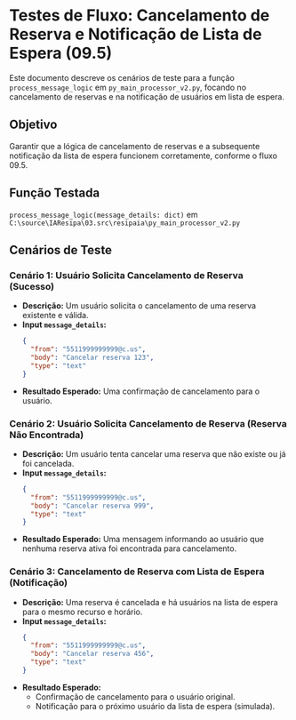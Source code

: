 # Testes de Fluxo: Cancelamento de Reserva e Notificação de Lista de Espera (09.5)

Este documento descreve os cenários de teste para a função `process_message_logic` em `py_main_processor_v2.py`, focando no cancelamento de reservas e na notificação de usuários em lista de espera.

## Objetivo
Garantir que a lógica de cancelamento de reservas e a subsequente notificação da lista de espera funcionem corretamente, conforme o fluxo 09.5.

## Função Testada
`process_message_logic(message_details: dict)` em `C:\source\IAResipa\03.src\resipaia\py_main_processor_v2.py`

## Cenários de Teste

### Cenário 1: Usuário Solicita Cancelamento de Reserva (Sucesso)
- **Descrição:** Um usuário solicita o cancelamento de uma reserva existente e válida.
- **Input `message_details`:**
  ```json
  {
    "from": "5511999999999@c.us",
    "body": "Cancelar reserva 123",
    "type": "text"
  }
  ```
- **Resultado Esperado:** Uma confirmação de cancelamento para o usuário.

### Cenário 2: Usuário Solicita Cancelamento de Reserva (Reserva Não Encontrada)
- **Descrição:** Um usuário tenta cancelar uma reserva que não existe ou já foi cancelada.
- **Input `message_details`:**
  ```json
  {
    "from": "5511999999999@c.us",
    "body": "Cancelar reserva 999",
    "type": "text"
  }
  ```
- **Resultado Esperado:** Uma mensagem informando ao usuário que nenhuma reserva ativa foi encontrada para cancelamento.

### Cenário 3: Cancelamento de Reserva com Lista de Espera (Notificação)
- **Descrição:** Uma reserva é cancelada e há usuários na lista de espera para o mesmo recurso e horário.
- **Input `message_details`:**
  ```json
  {
    "from": "5511999999999@c.us",
    "body": "Cancelar reserva 456",
    "type": "text"
  }
  ```
- **Resultado Esperado:**
  - Confirmação de cancelamento para o usuário original.
  - Notificação para o próximo usuário da lista de espera (simulada).

```